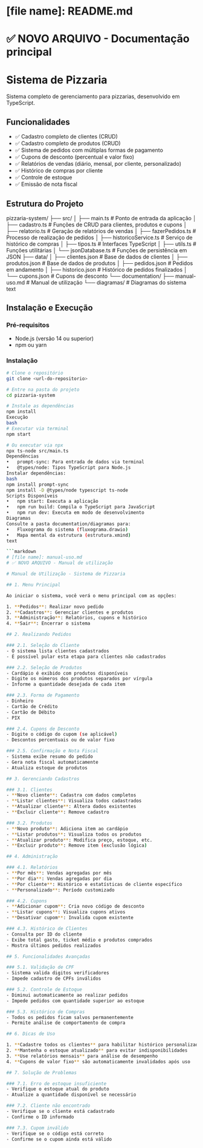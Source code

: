 # [file name]: README.md
# ✅ NOVO ARQUIVO - Documentação principal

# Sistema de Pizzaria

Sistema completo de gerenciamento para pizzarias, desenvolvido em TypeScript.

## Funcionalidades

- ✅ Cadastro completo de clientes (CRUD)
- ✅ Cadastro completo de produtos (CRUD)  
- ✅ Sistema de pedidos com múltiplas formas de pagamento
- ✅ Cupons de desconto (percentual e valor fixo)
- ✅ Relatórios de vendas (diário, mensal, por cliente, personalizado)
- ✅ Histórico de compras por cliente
- ✅ Controle de estoque
- ✅ Emissão de nota fiscal

## Estrutura do Projeto
pizzaria-system/
├── src/
│ ├── main.ts # Ponto de entrada da aplicação
│ ├── cadastro.ts # Funções de CRUD para clientes, produtos e cupons
│ ├── relatorio.ts # Geração de relatórios de vendas
│ ├── fazerPedidos.ts # Processo de realização de pedidos
│ ├── historicoService.ts # Serviço de histórico de compras
│ ├── tipos.ts # Interfaces TypeScript
│ ├── utils.ts # Funções utilitárias
│ └── jsonDatabase.ts # Funções de persistência em JSON
├── data/
│ ├── clientes.json # Base de dados de clientes
│ ├── produtos.json # Base de dados de produtos
│ ├── pedidos.json # Pedidos em andamento
│ ├── historico.json # Histórico de pedidos finalizados
│ └── cupons.json # Cupons de desconto
└── documentation/
├── manual-uso.md # Manual de utilização
└── diagramas/ # Diagramas do sistema
text

## Instalação e Execução

### Pré-requisitos
- Node.js (versão 14 ou superior)
- npm ou yarn

### Instalação
```bash
# Clone o repositório
git clone <url-do-repositorio>

# Entre na pasta do projeto
cd pizzaria-system

# Instale as dependências
npm install
Execução
bash
# Executar via terminal
npm start

# Ou executar via npx
npx ts-node src/main.ts
Dependências
•	prompt-sync: Para entrada de dados via terminal
•	@types/node: Tipos TypeScript para Node.js
Instalar dependências:
bash
npm install prompt-sync
npm install -D @types/node typescript ts-node
Scripts Disponíveis
•	npm start: Executa a aplicação
•	npm run build: Compila o TypeScript para JavaScript
•	npm run dev: Executa em modo de desenvolvimento
Diagramas
Consulte a pasta documentation/diagramas para:
•	Fluxograma do sistema (fluxograma.drawio)
•	Mapa mental da estrutura (estrutura.xmind)
text

```markdown
# [file name]: manual-uso.md
# ✅ NOVO ARQUIVO - Manual de utilização

# Manual de Utilização - Sistema de Pizzaria

## 1. Menu Principal

Ao iniciar o sistema, você verá o menu principal com as opções:

1. **Pedidos**: Realizar novo pedido
2. **Cadastros**: Gerenciar clientes e produtos
3. **Administração**: Relatórios, cupons e histórico
4. **Sair**: Encerrar o sistema

## 2. Realizando Pedidos

### 2.1. Seleção do Cliente
- O sistema lista clientes cadastrados
- É possível pular esta etapa para clientes não cadastrados

### 2.2. Seleção de Produtos
- Cardápio é exibido com produtos disponíveis
- Digite os números dos produtos separados por vírgula
- Informe a quantidade desejada de cada item

### 2.3. Forma de Pagamento
- Dinheiro
- Cartão de Crédito
- Cartão de Débito
- PIX

### 2.4. Cupons de Desconto
- Digite o código do cupom (se aplicável)
- Descontos percentuais ou de valor fixo

### 2.5. Confirmação e Nota Fiscal
- Sistema exibe resumo do pedido
- Gera nota fiscal automaticamente
- Atualiza estoque de produtos

## 3. Gerenciando Cadastros

### 3.1. Clientes
- **Novo cliente**: Cadastra com dados completos
- **Listar clientes**: Visualiza todos cadastrados
- **Atualizar cliente**: Altera dados existentes
- **Excluir cliente**: Remove cadastro

### 3.2. Produtos
- **Novo produto**: Adiciona item ao cardápio
- **Listar produtos**: Visualiza todos os produtos
- **Atualizar produto**: Modifica preço, estoque, etc.
- **Excluir produto**: Remove item (exclusão lógica)

## 4. Administração

### 4.1. Relatórios
- **Por mês**: Vendas agregadas por mês
- **Por dia**: Vendas agregadas por dia
- **Por cliente**: Histórico e estatísticas de cliente específico
- **Personalizado**: Período customizado

### 4.2. Cupons
- **Adicionar cupom**: Cria novo código de desconto
- **Listar cupons**: Visualiza cupons ativos
- **Desativar cupom**: Invalida cupom existente

### 4.3. Histórico de Clientes
- Consulta por ID do cliente
- Exibe total gasto, ticket médio e produtos comprados
- Mostra últimos pedidos realizados

## 5. Funcionalidades Avançadas

### 5.1. Validação de CPF
- Sistema valida digitos verificadores
- Impede cadastro de CPFs inválidos

### 5.2. Controle de Estoque
- Diminui automaticamente ao realizar pedidos
- Impede pedidos com quantidade superior ao estoque

### 5.3. Histórico de Compras
- Todos os pedidos ficam salvos permanentemente
- Permite análise de comportamento de compra

## 6. Dicas de Uso

1. **Cadastre todos os clientes** para habilitar histórico personalizado
2. **Mantenha o estoque atualizado** para evitar indisponibilidades
3. **Use relatórios mensais** para análise de desempenho
4. **Cupons de valor fixo** são automaticamente invalidados após uso

## 7. Solução de Problemas

### 7.1. Erro de estoque insuficiente
- Verifique o estoque atual do produto
- Atualize a quantidade disponível se necessário

### 7.2. Cliente não encontrado
- Verifique se o cliente está cadastrado
- Confirme o ID informado

### 7.3. Cupom inválido
- Verifique se o código está correto
- Confirme se o cupom ainda está válido

